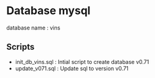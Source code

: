 # Database mysql

database name : vins

## Scripts 
* init_db_vins.sql : Intial script to create database v0.71
* update_v071.sql : Update sql to version v0.71

